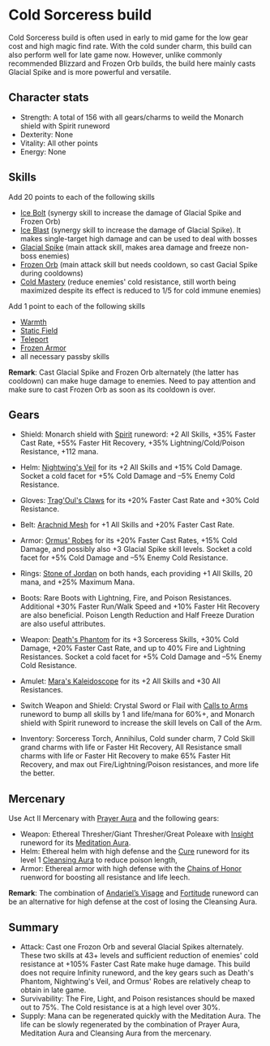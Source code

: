 # Cold Sorceress build

Cold Sorceress build is often used in early to mid game for the low gear cost and high magic find rate. With the cold sunder charm, this build can also perform well for late game now. However, unlike commonly recommended Blizzard and Frozen Orb builds, the build here mainly casts Glacial Spike and is more powerful and versatile.

## Character stats

- Strength: A total of 156 with all gears/charms to weild the Monarch shield with Spirit runeword
- Dexterity: None
- Vitality: All other points
- Energy: None

## Skills

Add 20 points to each of the following skills
- [Ice Bolt](https://diablo.fandom.com/wiki/Ice_Bolt) (synergy skill to increase the damage of Glacial Spike and Frozen Orb)
- [Ice Blast](https://diablo.fandom.com/wiki/Ice_Blast) (synergy skill to increase the damage of Glacial Spike). It makes single-target high damage and can be used to deal with bosses
- [Glacial Spike](https://diablo.fandom.com/wiki/Glacial_Spike) (main attack skill, makes area damage and freeze non-boss enemies)
- [Frozen Orb](https://diablo.fandom.com/wiki/Frozen_Orb) (main attack skill but needs cooldown, so cast Gacial Spike during cooldowns)
- [Cold Mastery](https://diablo.fandom.com/wiki/Cold_Mastery) (reduce enemies' cold resistance, still worth being maximized despite its effect is reduced to 1/5 for cold immune enemies)

Add 1 point to each of the following skills
- [Warmth](https://diablo.fandom.com/wiki/Warmth)
- [Static Field](https://diablo.fandom.com/wiki/Static_Field)
- [Teleport](https://diablo.fandom.com/wiki/Teleport_(Diablo_II))
- [Frozen Armor](https://diablo.fandom.com/wiki/Frozen_Armor)
- all necessary passby skills
 
**Remark**: Cast Glacial Spike and Frozen Orb alternately (the latter has cooldown) can make huge damage to enemies. Need to pay attention and make sure to cast Frozen Orb as soon as its cooldown is over.
 
## Gears
 
- Shield: Monarch shield with [Spirit](https://diablo.fandom.com/wiki/Spirit_Rune_Word) runeword: +2 All Skills, +35% Faster Cast Rate, +55% Faster Hit Recovery, +35% Lightning/Cold/Poison Resistance, +112 mana.
 
- Helm: [Nightwing's Veil](https://diablo.fandom.com/wiki/Nightwing%27s_Veil) for its +2 All Skills and +15% Cold Damage. Socket a cold facet for +5% Cold Damage and –5% Enemy Cold Resistance. 
 
- Gloves: [Trag'Oul's Claws](https://diablo.fandom.com/wiki/Trang-Oul%27s_Claws) for its +20% Faster Cast Rate and +30% Cold Resistance.
 
- Belt: [Arachnid Mesh](https://diablo.fandom.com/wiki/Arachnid_Mesh) for +1 All Skills and +20% Faster Cast Rate.
 
- Armor: [Ormus' Robes](https://diablo.fandom.com/wiki/Ormus%27_Robes) for its +20% Faster Cast Rates, +15% Cold Damage, and possibly also +3 Glacial Spike skill levels. Socket a cold facet for +5% Cold Damage and –5% Enemy Cold Resistance. 
 
- Rings: [Stone of Jordan](https://diablo.fandom.com/wiki/Stone_of_Jordan_(Diablo_II)) on both hands, each providing +1 All Skills, 20 mana, and +25% Maximum Mana. 
 
- Boots: Rare Boots with Lightning, Fire, and Poison Resistances. Additional +30% Faster Run/Walk Speed and +10% Faster Hit Recovery are also beneficial. Poison Length Reduction and Half Freeze Duration are also useful attributes. 
 
- Weapon: [Death's Phantom](https://diablo.fandom.com/wiki/Death%27s_Fathom) for its +3 Sorceress Skills, +30% Cold Damage, +20% Faster Cast Rate, and up to 40% Fire and Lightning Resistances. Socket a cold facet for +5% Cold Damage and –5% Enemy Cold Resistance. 
 
- Amulet: [Mara's Kaleidoscope](https://diablo.fandom.com/wiki/Mara%27s_Kaleidoscope_(Diablo_II)) for its +2 All Skills and +30 All Resistances.
 
- Switch Weapon and Shield: Crystal Sword or Flail with [Calls to Arms](https://diablo.fandom.com/wiki/Call_to_Arms_Rune_Word) runeword to bump all skills by 1 and life/mana for 60%+, and Monarch shield with Spirit runeword to increase the skill levels on Call of the Arm. 
 
- Inventory: Sorceress Torch, Annihilus, Cold sunder charm, 7 Cold Skill grand charms with life or Faster Hit Recovery, All Resistance small charms with life or Faster Hit Recovery to make 65% Faster Hit Recovery, and max out Fire/Lightning/Poison resistances, and more life the better.  
 
## Mercenary

Use Act II Mercenary with [Prayer Aura](https://diablo.fandom.com/wiki/Prayer) and the following gears:
- Weapon: Ethereal Thresher/Giant Thresher/Great Poleaxe with [Insight](https://diablo.fandom.com/wiki/Insight_Rune_Word) runeword for its [Meditation Aura](https://diablo.fandom.com/wiki/Meditation).
- Helm: Ethereal helm with high defense and the [Cure](https://diablo.fandom.com/wiki/Cure_Rune_Word) runeword for its level 1 [Cleansing Aura](https://diablo.fandom.com/wiki/Cleansing) to reduce poison length,
- Armor: Ethereal armor with high defense with the [Chains of Honor](https://diablo.fandom.com/wiki/Chains_of_Honor_Rune_Word) ruenword for boosting all resistance and life leech.

**Remark**: The combination of [Andariel’s Visage](https://diablo.fandom.com/wiki/Andariel%27s_Visage_(Diablo_II)) and [Fortitude](https://diablo.fandom.com/wiki/Fortitude_Rune_Word) runeword can be an alternative for high defense at the cost of losing the Cleansing Aura.
 
## Summary 
- Attack: Cast one Frozon Orb and several Glacial Spikes alternately. These two skills at 43+ levels and sufficient reduction of enemies' cold resistance at +105% Faster Cast Rate make huge damage. This build does not require Infinity runeword, and the key gears such as Death's Phantom, Nightwing's Veil, and Ormus' Robes are relatively cheap to obtain in late game. 
- Survivability: The Fire, Light, and Poison resistances should be maxed out to 75%. The Cold resistance is at a high level over 30%.
- Supply: Mana can be regenerated quickly with the Meditation Aura. The life can be slowly regenerated by the combination of Prayer Aura, Meditation Aura and Cleansing Aura from the mercenary. 
 
